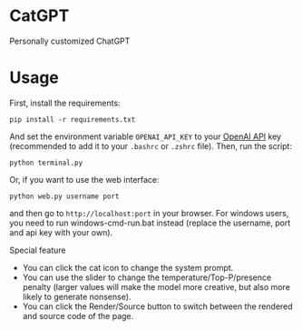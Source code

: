 # CatGPT
Personally customized ChatGPT

# Usage
First, install the requirements:
```
pip install -r requirements.txt
```
And set the environment variable `OPENAI_API_KEY` to your [OpenAI API](https://platform.openai.com/account/api-keys) key (recommended to add it to your `.bashrc` or `.zshrc` file).
Then, run the script:
```
python terminal.py
```
Or, if you want to use the web interface:
```
python web.py username port
```
and then go to `http://localhost:port` in your browser.
For windows users, you need to run windows-cmd-run.bat instead (replace the username, port and api key with your own).

Special feature
- You can click the cat icon to change the system prompt.
- You can use the slider to change the temperature/Top-P/presence penalty (larger values will make the model more creative, but also more likely to generate nonsense).
- You can click the Render/Source button to switch between the rendered and source code of the page.



